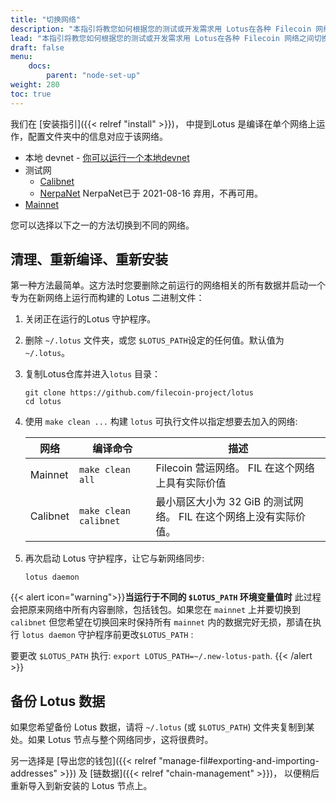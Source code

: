 ```yaml
---
title: "切换网络"
description: "本指引将教您如何根据您的测试或开发需求用 Lotus在各种 Filecoin 网络之间切换。"
lead: "本指引将教您如何根据您的测试或开发需求用 Lotus在各种 Filecoin 网络之间切换。"
draft: false
menu:
    docs:
        parent: "node-set-up"
weight: 280
toc: true
---
```

我们在 [安装指引]({{< relref "install" >}})， 中提到Lotus 是编译在单个网络上运作，配置文件夹中的信息对应于该网络。

+ 本地 devnet - [你可以运行一个本地devnet](https://docs.filecoin.io/build/local-devnet/#manual-set-up)
+ 测试网
  + [Calibnet](https://network.filecoin.io/#calibration)
  + [NerpaNet](https://github.com/filecoin-project/community/discussions/74#discussioncomment-1348469) NerpaNet已于 2021-08-16 弃用，不再可用。
+ [Mainnet](https://network.filecoin.io/#mainnet)

您可以选择以下之一的方法切换到不同的网络。

## 清理、重新编译、重新安装

第一种方法最简单。这方法时您要删除之前运行的网络相关的所有数据并启动一个专为在新网络上运行而构建的 Lotus 二进制文件：

1. 关闭正在运行的Lotus 守护程序。
1. 删除 `~/.lotus` 文件夹，或您 `$LOTUS_PATH`设定的任何值。默认值为 `~/.lotus`。
1. 复制Lotus仓库并进入`lotus` 目录：

    ```shell
    git clone https://github.com/filecoin-project/lotus
    cd lotus
    ```

1. 使用 `make clean ...` 构建 `lotus` 可执行文件以指定想要去加入的网络:

    | 网络 | 编译命令 | 描述 |
    | --- | --- | --- |
    | Mainnet | `make clean all` | Filecoin 营运网络。 FIL 在这个网络上具有实际价值 |
    | Calibnet | `make clean calibnet` | 最小扇区大小为 32 GiB 的测试网络。 FIL 在这个网络上没有实际价值。 |

2. 再次启动 Lotus 守护程序，让它与新网络同步:

    ```shell
    lotus daemon
    ```

{{< alert icon="warning">}}**当运行于不同的 `$LOTUS_PATH` 环境变量值时**
此过程会把原来网络中所有内容删除，包括钱包。如果您在 `mainnet` 上并要切换到 `calibnet` 但您希望在切换回来时保持所有 `mainnet` 内的数据完好无损，那请在执行 `lotus daemon` 守护程序前更改`$LOTUS_PATH` :

要更改 `$LOTUS_PATH` 执行: `export LOTUS_PATH=~/.new-lotus-path`.
{{< /alert >}}

## 备份 Lotus 数据

如果您希望备份 Lotus 数据，请将 `~/.lotus` (或 `$LOTUS_PATH`) 文件夹复制到某处。如果 Lotus 节点与整个网络同步，这将很费时。

另一选择是 [导出您的钱包]({{< relref "manage-fil#exporting-and-importing-addresses" >}}) 及 [链数据]({{< relref "chain-management" >}})， 以便稍后重新导入到新安装的 Lotus 节点上。
